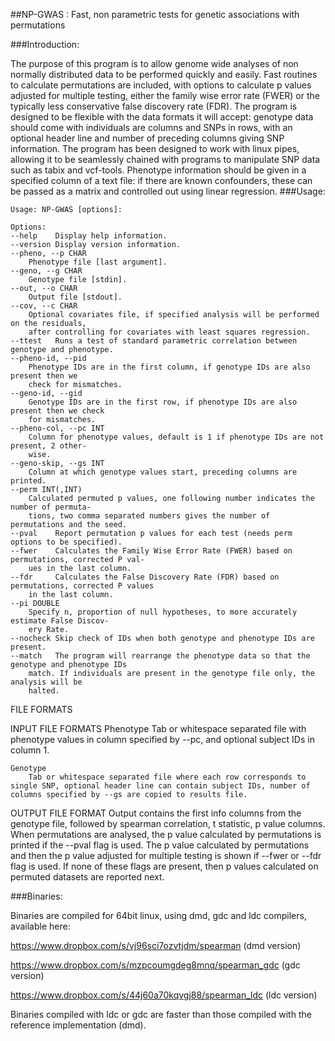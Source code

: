 ##NP-GWAS : Fast, non parametric tests for genetic associations with permutations

###Introduction:

The purpose of this program is to allow genome wide analyses of non normally distributed data to be performed quickly and easily. Fast routines to calculate permutations are included, with options to calculate p values adjusted for multiple testing, either the family wise error rate (FWER) or the typically less conservative false discovery rate (FDR). The program is designed to be flexible with the data formats it will accept: genotype data should come with individuals are columns and SNPs in rows, with an optional header line and number of preceding columns giving SNP information. The program has been designed to work with linux pipes, allowing it to be seamlessly chained with programs to manipulate SNP data such as tabix and vcf-tools. Phenotype information should be given in a specified column of a text file: if there are known confounders, these can be passed as a matrix and controlled out using linear regression.
###Usage:

    Usage: NP-GWAS [options]:

    Options:
    --help    Display help information.
    --version Display version information.
    --pheno, --p CHAR
        Phenotype file [last argument].
    --geno, --g CHAR
        Genotype file [stdin].
    --out, --o CHAR
        Output file [stdout].
    --cov, --c CHAR
        Optional covariates file, if specified analysis will be performed on the residuals,
        after controlling for covariates with least squares regression.
    --ttest   Runs a test of standard parametric correlation between genotype and phenotype.
    --pheno-id, --pid
        Phenotype IDs are in the first column, if genotype IDs are also present then we
        check for mismatches.
    --geno-id, --gid
        Genotype IDs are in the first row, if phenotype IDs are also present then we check
        for mismatches.
    --pheno-col, --pc INT
        Column for phenotype values, default is 1 if phenotype IDs are not present, 2 other-
        wise.
    --geno-skip, --gs INT
        Column at which genotype values start, preceding columns are printed.
    --perm INT(,INT)
        Calculated permuted p values, one following number indicates the number of permuta-
        tions, two comma separated numbers gives the number of permutations and the seed.
    --pval    Report permutation p values for each test (needs perm options to be specified).
    --fwer    Calculates the Family Wise Error Rate (FWER) based on permutations, corrected P val-
        ues in the last column.
    --fdr     Calculates the False Discovery Rate (FDR) based on permutations, corrected P values
        in the last column.
    --pi DOUBLE
        Specify n, proportion of null hypotheses, to more accurately estimate False Discov-
        ery Rate.
    --nocheck Skip check of IDs when both genotype and phenotype IDs are present.
    --match   The program will rearrange the phenotype data so that the genotype and phenotype IDs
        match. If individuals are present in the genotype file only, the analysis will be
        halted.

FILE FORMATS

  INPUT FILE FORMATS
    Phenotype
        Tab or whitespace separated file with phenotype values in column specified by --pc, and optional subject IDs in column 1.

    Genotype
        Tab or whitespace separated file where each row corresponds to single SNP, optional header line can contain subject IDs, number of columns specified by --gs are copied to results file.

  OUTPUT FILE FORMAT
    Output contains the first info columns from the genotype file, followed by spearman correlation, t statistic, p value columns. When permutations are analysed, the p value calculated by  permutations
    is  printed if the --pval flag is used. The p value calculated by permutations and then the p value adjusted for multiple testing is shown if --fwer or --fdr flag is used. If none of these flags are
    present, then p values calculated on permuted datasets are reported next.

###Binaries:

Binaries are compiled for 64bit linux, using dmd, gdc and ldc compilers, available here:

https://www.dropbox.com/s/vj96sci7ozvtjdm/spearman (dmd version)

https://www.dropbox.com/s/mzpcoumgdeg8mnq/spearman_gdc (gdc version)

https://www.dropbox.com/s/44j60a70kqvgj88/spearman_ldc (ldc version)

Binaries compiled with ldc or gdc are faster than those compiled with the reference implementation (dmd).
